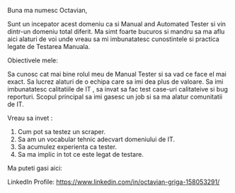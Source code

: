 Buna ma numesc Octavian,

Sunt un incepator  acest domeniu ca si  Manual and Automated Tester si vin dintr-un domeniu total diferit.
Ma simt foarte bucuros si mandru sa ma aflu aici alaturi de voi unde vreau sa mi imbunatatesc cunostintele si practica legate de Testarea Manuala.

Obiectivele mele:

Sa cunosc cat mai bine rolul meu de Manual Tester si sa vad ce face el mai exact.
Sa lucrez alaturi de o echipa care sa imi dea plus de valoare.
Sa imi imbunatatesc calitatiile de IT , sa invat sa fac test case-uri calitateive si bug reporturi.
Scopul principal sa imi gasesc un job si sa ma alatur comunitatii de IT.


Vreau sa invet : 
 1. Cum pot sa testez un scraper.
 2. Sa am un vocabular tehnic adecvart domeniului de IT.
 3. Sa acumulez experienta ca tester.
 4. Sa ma implic in tot ce este legat de testare.

Ma puteti gasi aici:

LinkedIn Profile:  https://www.linkedin.com/in/octavian-griga-158053291/
